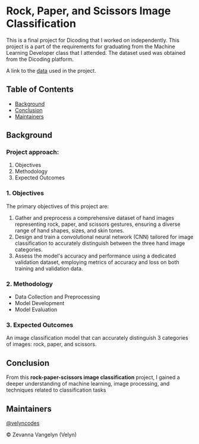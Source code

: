 
# Rock, Paper, and Scissors Image Classification
This is a final project for Dicoding that I worked on independently. This project is a part of the requirements for graduating from the Machine Learning Developer class that I attended. The dataset used was obtained from the Dicoding platform.

A link to the [data](https://github.com/dicodingacademy/assets/releases/download/release/rockpaperscissors.zip) used in the project.

## Table of  Contents
- [Background](#background)
- [Conclusion](#conclusion)
- [Maintainers](#maintainers)

## Background
### Project approach:
1. Objectives
2. Methodology
3. Expected Outcomes

### 1. Objectives
The primary objectives of this project are:

1. Gather and preprocess a comprehensive dataset of hand images representing rock, paper, and scissors gestures, ensuring a diverse range of hand shapes, sizes, and skin tones.
2. Design and train a convolutional neural network (CNN) tailored for image classification to accurately distinguish between the three hand image categories.
3. Assess the model's accuracy and performance using a dedicated validation dataset, employing metrics of accuracy and loss on both training and validation data.

### 2. Methodology

- Data Collection and Preprocessing
- Model Development
- Model Evaluation

### 3. Expected Outcomes

An image classification model that can accurately distinguish 3 categories of images: rock, paper, and scissors.


## Conclusion
From this **rock-paper-scissors image classification** project, I gained a deeper understanding of machine learning, image processing, and techniques related to classification tasks

## Maintainers
[@velyncodes](https://github.com/velyncodes)

©️ Zevanna Vangelyn (Velyn)
